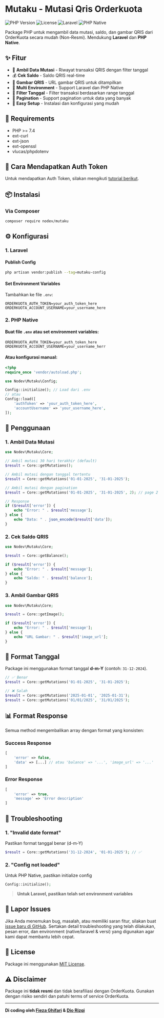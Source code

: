 # Mutaku - Mutasi Qris Orderkuota

![PHP Version](https://img.shields.io/badge/php-%3E%3D7.4-8892BF.svg)
![License](https://img.shields.io/badge/license-MIT-blue.svg)
![Laravel](https://img.shields.io/badge/Laravel-Compatible-red.svg)
![PHP Native](https://img.shields.io/badge/PHP%20Native-Compatible-green.svg)

Package PHP untuk mengambil data mutasi, saldo, dan gambar QRIS dari OrderKuota secara mudah (Non-Resmi). Mendukung **Laravel** dan **PHP Native**.

## ✨ Fitur

- 🏦 **Ambil Data Mutasi** - Riwayat transaksi QRIS dengan filter tanggal
- 💰 **Cek Saldo** - Saldo QRIS real-time
- 📱 **Gambar QRIS** - URL gambar QRIS untuk ditampilkan
- 🚀 **Multi Environment** - Support Laravel dan PHP Native
- 📅 **Filter Tanggal** - Filter transaksi berdasarkan range tanggal
- 📄 **Pagination** - Support pagination untuk data yang banyak
- 🔧 **Easy Setup** - Instalasi dan konfigurasi yang mudah

## 📄 Requirements

- PHP >= 7.4
- ext-curl
- ext-json
- ext-openssl
- vlucas/phpdotenv

## 🔑 Cara Mendapatkan Auth Token

Untuk mendapatkan Auth Token, silakan mengikuti [tutorial berikut](TUTORIAL.md).

## 📦 Instalasi

### Via Composer

```bash
composer require nodev/mutaku
```

## ⚙️ Konfigurasi

### 1. Laravel

#### Publish Config
```bash
php artisan vendor:publish --tag=mutaku-config
```

#### Set Environment Variables
Tambahkan ke file `.env`:
```env
ORDERKUOTA_AUTH_TOKEN=your_auth_token_here
ORDERKUOTA_ACCOUNT_USERNAME=your_username_here
```

### 2. PHP Native

#### Buat file `.env` atau set environment variables:
```env
ORDERKUOTA_AUTH_TOKEN=your_auth_token_here
ORDERKUOTA_ACCOUNT_USERNAME=your_username_herr
```

#### Atau konfigurasi manual:
```php
<?php
require_once 'vendor/autoload.php';

use Nodev\Mutaku\Config;

Config::initialize(); // Load dari .env
// atau
Config::load([
    'authToken' => 'your_auth_token_here',
    'accountUsername' => 'your_username_here',
]);
```

## 🚀 Penggunaan

### 1. Ambil Data Mutasi

```php
use Nodev\Mutaku\Core;

// Ambil mutasi 30 hari terakhir (default)
$result = Core::getMutations();

// Ambil mutasi dengan tanggal tertentu
$result = Core::getMutations('01-01-2025', '31-01-2025');

// Ambil mutasi dengan pagination
$result = Core::getMutations('01-01-2025', '31-01-2025', 2); // page 2

// Response
if ($result['error']) {
    echo "Error: " . $result['message'];
} else {
    echo "Data: " . json_encode($result['data']);
}
```

### 2. Cek Saldo QRIS

```php
use Nodev\Mutaku\Core;

$result = Core::getBalance();

if ($result['error']) {
    echo "Error: " . $result['message'];
} else {
    echo "Saldo: " . $result['balance'];
}
```

### 3. Ambil Gambar QRIS

```php
use Nodev\Mutaku\Core;

$result = Core::getImage();

if ($result['error']) {
    echo "Error: " . $result['message'];
} else {
    echo "URL Gambar: " . $result['image_url'];
}
```

## 📅 Format Tanggal

Package ini menggunakan format tanggal **d-m-Y** (contoh: `31-12-2024`).

```php
// ✅ Benar
$result = Core::getMutations('01-01-2025', '31-01-2025');

// ❌ Salah
$result = Core::getMutations('2025-01-01', '2025-01-31');
$result = Core::getMutations('01/01/2025', '31/01/2025');
```

## 📊 Format Response

Semua method mengembalikan array dengan format yang konsisten:

### Success Response

```php
[
    'error' => false,
    'data' => [...] // atau 'balance' => '...', 'image_url' => '...'
]
```

### Error Response

```php
[
    'error' => true,
    'message' => 'Error description'
]
```

## 🔧 Troubleshooting

### 1. "Invalid date format"

Pastikan format tanggal benar (d-m-Y)

```php
$result = Core::getMutations('31-12-2024', '01-01-2025'); // ✅
```

### 2. "Config not loaded"

Untuk PHP Native, pastikan initialize config

```php
Config::initialize();
```

> **Untuk Laravel, pastikan telah set environment variables**

<!-- ### 3. "CURL Error"
```php
// Pastikan koneksi internet dan URL server benar
// Check firewall dan proxy settings
```

### 4. "Parameter tidak benar"
```php
// Pastikan auth token dan username benar
// Check environment variables
``` -->

## 🐞 Lapor Issues

Jika Anda menemukan bug, masalah, atau memiliki saran fitur, silakan buat [issue baru di GitHub](https://github.com/nodev-id/mutaku-php/issues). Sertakan detail troubleshooting yang telah dilakukan, pesan error, dan environment (native/laravel & versi) yang digunakan agar kami dapat membantu lebih cepat.


## 📝 License

Package ini menggunakan [MIT License](LICENSE).

## ⚠️ Disclaimer

Package ini **tidak resmi** dan tidak berafiliasi dengan OrderKuota. Gunakan dengan risiko sendiri dan patuhi terms of service OrderKuota.

---

**Di coding oleh [Fieza Ghifari](https://github.com/Glaezz) & [Dio Rizqi](https://github.com/diorizqi404)**
